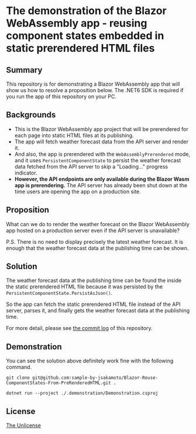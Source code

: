 # The demonstration of the Blazor WebAssembly app - reusing component states embedded in static prerendered HTML files

## Summary

This repository is for demonstrating a Blazor WebAssembly app that will show us how to resolve a proposition below. The .NET6 SDK is required if you run the app of this repository on your PC.

## Backgrounds

- This is the Blazor WebAssembly app project that will be prerendered for each page into static HTML files at its publishing.
- The app will fetch weather forecast data from the API server and render it.
- And also, the app is prerendered with the `WebAssemblyPrerendered` mode, and it uses `PersistentComponentState` to persist the weather forecast data fetched from the API server to skip a "Loading..." progress indicator.
- **However, the API endpoints are only available during the Blazor Wasm app is prerendering.** The API server has already been shut down at the time users are opening the app on a production site.

## Proposition

What can we do to render the weather forecast on the Blazor WebAssembly app hosted on a production server even if the API server is unavailable?

P.S.
There is no need to display precisely the latest weather forecast. It is enough that the weather forecast data at the publishing time can be shown.

## Solution

The weather forecast data at the publishing time can be found the inside the static prerendered HTML file because it was persisted by the  `PersistentComponentState.PersistAsJson()`.

So the app can fetch the static prerendered HTML file instead of the API server, parses it, and finally gets the weather forecast data at the publishing time.

For more detail, please see [the commit log](https://github.com/sample-by-jsakamoto/Blazor-Reuse-ComponentStates-From-PreRenderedHTML/commits/main) of this repository.

## Demonstration

You can see the solution above definitely work fine with the following command.

```
git clone git@github.com:sample-by-jsakamoto/Blazor-Reuse-ComponentStates-From-PreRenderedHTML.git .

dotnet run --project ./.demonstration/Demonstration.csproj
```

## License

[The Unlicense](LICENSE)
